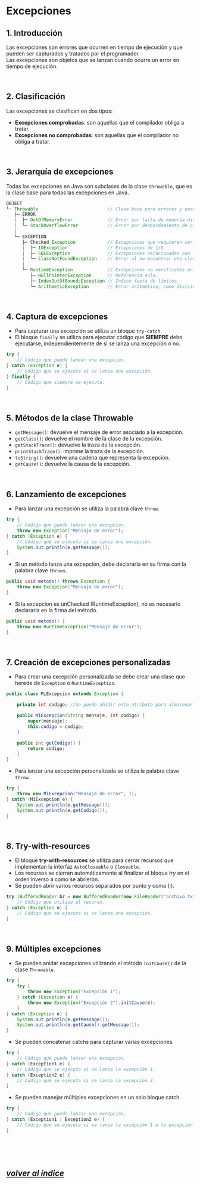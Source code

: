 # Excepciones

## 1. Introducción
Las excepciones son errores que ocurren en tiempo de ejecución y que pueden ser capturados y tratados por el programador.  
Las excepciones son objetos que se lanzan cuando ocurre un error en tiempo de ejecución.

<br>

## 2. Clasificación
Las excepciones se clasifican en dos tipos:
- **Excepciones comprobadas**: son aquellas que el compilador obliga a tratar.
- **Excepciones no comprobadas**: son aquellas que el compilador no obliga a tratar.

<br>

## 3. Jerarquía de excepciones
Todas las excepciones en Java son subclases de la clase `Throwable`, que es la clase base para todas las excepciones en Java.
```java
OBJECT
└─ Throwable                          // Clase base para errores y excepciones.
   ├─ ERROR
   |  ├─ OutOfMemoryError             // Error por falta de memoria disponible.
   |  └─ StackOverflowError           // Error por desbordamiento de pila.
   |
   └─ EXCEPTION
      ├─ Checked Exception            // Excepciones que requieren ser capturadas o declaradas.
      |  ├─ IOException               // Excepciones de I/O.
      |  ├─ SQLException              // Excepciones relacionadas con la base de datos.
      |  └─ ClassNotFoundException    // Error al no encontrar una clase.
      |
      └─ RuntimeException             // Excepciones no verificadas en tiempo de compilación.
         ├─ NullPointerException      // Referencia nula.
         ├─ IndexOutOfBoundsException // Índice fuera de límites.
         └─ ArithmeticException       // Error aritmético, como división por cero.
```
<br>

## 4. Captura de excepciones
- Para capturar una excepción se utiliza un bloque `try-catch`.  
- El bloque `finally` se utiliza para ejecutar código que **SIEMPRE** debe ejecutarse, independientemente de si se lanza una excepción o no.
```java
try {
    // Código que puede lanzar una excepción.
} catch (Exception e) {
    // Código que se ejecuta si se lanza una excepción.
} finally {
    // Código que siempre se ejecuta.
}
```
<br>

## 5. Métodos de la clase **Throwable**
- `getMessage()`: devuelve el mensaje de error asociado a la excepción.
- `getClass()`: devuelve el nombre de la clase de la excepción.
- `getStackTrace()`: devuelve la traza de la excepción.
- `printStackTrace()`: imprime la traza de la excepción.
- `toString()`: devuelve una cadena que representa la excepción.
- `getCause()`: devuelve la causa de la excepción.

<br>

## 6. Lanzamiento de excepciones
- Para lanzar una excepción se utiliza la palabra clave `throw`.
```java
try {
    // Código que puede lanzar una excepción.
    throw new Exception("Mensaje de error");
} catch (Exception e) {
    // Código que se ejecuta si se lanza una excepción.
    System.out.println(e.getMessage());
}
```

- Si un método lanza una excepción, debe declararla en su firma con la palabra clave `throws`.
```java
public void metodo() throws Exception {
    throw new Exception("Mensaje de error");
}
```

- Si la excepcíon es unChecked (RuntimeException), no es necesario declararla en la firma del método.
```java
public void metodo() {
    throw new RuntimeException("Mensaje de error");
}
```
<br>

## 7. Creación de excepciones personalizadas
- Para crear una excepción personalizada se debe crear una clase que herede de `Exception` o `RuntimeException`.
```java
public class MiExcepcion extends Exception {

    private int codigo; //Se puede añadir este atributo para almacenar un código de error.

    public MiExcepcion(String mensaje, int codigo) {
        super(mensaje);
        this.codigo = codigo;
    }

    public int getCodigo() {
        return codigo;
    }
}
```
- Para lanzar una excepción personalizada se utiliza la palabra clave `throw`.
```java
try {
    throw new MiExcepcion("Mensaje de error", 1);
} catch (MiExcepcion e) {
    System.out.println(e.getMessage());
    System.out.println(e.getCodigo());
}
```
<br>

## 8. Try-with-resources
- El bloque **try-with-resources** se utiliza para cerrar recursos que implementan la interfaz `AutoCloseable` o `Closeable`. 
- Los recursos se cierran automáticamente al finalizar el bloque *try* en el orden inverso a como se abrieron.
- Se pueden abrir varios recursos separados por punto y coma (;).
```java
try (BufferedReader br = new BufferedReader(new FileReader("archivo.txt"))) {
    // Código que utiliza el recurso.
} catch (Exception e) {
    // Código que se ejecuta si se lanza una excepción.
}
```
<br>

## 9. Múltiples excepciones
- Se pueden anidar excepciones utilizando el método `initCause()` de la clase `Throwable`.
```java
try {
    try {
        throw new Exception("Excepción 1");
    } catch (Exception e) {
        throw new Exception("Excepción 2").initCause(e);
    }
} catch (Exception e) {
    System.out.println(e.getMessage());
    System.out.println(e.getCause().getMessage());
}
```

- Se pueden concatenar catchs para capturar varias excepciones.
```java
try {
    // Código que puede lanzar una excepción.
} catch (Exception1 e) {
    // Código que se ejecuta si se lanza la excepción 1.
} catch (Exception2 e) {
    // Código que se ejecuta si se lanza la excepción 2.
}
```

- Se pueden manejar múltiples excepciones en un solo bloque catch.
```java
try {
    // Código que puede lanzar una excepción.
} catch (Exception1 | Exception2 e) {
    // Código que se ejecuta si se lanza la excepción 1 o la excepción 2.
}
```


<br><br><br>

## *[volver al índice](../index.md)*